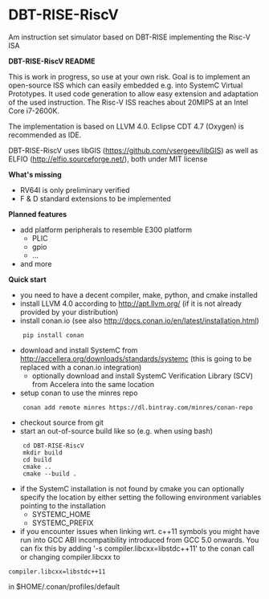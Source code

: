 # DBT-RISE-RiscV
Am instruction set simulator based on DBT-RISE implementing the Risc-V ISA

**DBT-RISE-RiscV README**

This is work in progress, so use at your own risk. Goal is to implement an open-source ISS which can easily embedded e.g. into SystemC Virtual Prototypes. It used code generation to allow easy extension and adaptation of the used instruction.
The Risc-V ISS reaches about 20MIPS at an Intel Core i7-2600K.

The implementation is based on LLVM 4.0. Eclipse CDT 4.7 (Oxygen) is recommended as IDE.

DBT-RISE-RiscV uses libGIS (https://github.com/vsergeev/libGIS) as well as ELFIO (http://elfio.sourceforge.net/), both under MIT license 

**What's missing**

* RV64I is only preliminary verified
* F & D standard extensions to be implemented

**Planned features**

* add platform peripherals to resemble E300 platform
  * PLIC
  * gpio
  * ...
* and more

**Quick start**

* you need to have a decent compiler, make, python, and cmake installed
* install LLVM 4.0 according to http://apt.llvm.org/ (if it is not already provided by your distribution)
* install conan.io (see also http://docs.conan.io/en/latest/installation.html)
```
    pip install conan
```
* download and install SystemC from http://accellera.org/downloads/standards/systemc (this is going to be replaced with a conan.io integration)
  * optionally download and install SystemC Verification Library (SCV) from Accelera into the same location
* setup conan to use the minres repo
```
    conan add remote minres https://dl.bintray.com/minres/conan-repo
```
* checkout source from git
* start an out-of-source build like so (e.g. when using bash)
```
    cd DBT-RISE-RiscV
    mkdir build
    cd build
    cmake ..
    cmake --build .
```
* if the SystemC installation is not found by cmake you can optionally specify the location by either setting the following environment variables pointing to the installation
  - SYSTEMC_HOME
  - SYSTEMC_PREFIX
* if you encounter issues when linking wrt. c++11 symbols you might have run into GCC ABI incompatibility introduced from GCC 5.0 onwards. You can fix this by adding '-s compiler.libcxx=libstdc++11' to the conan call or changing compiler.libcxx to
```
compiler.libcxx=libstdc++11
```
in $HOME/.conan/profiles/default